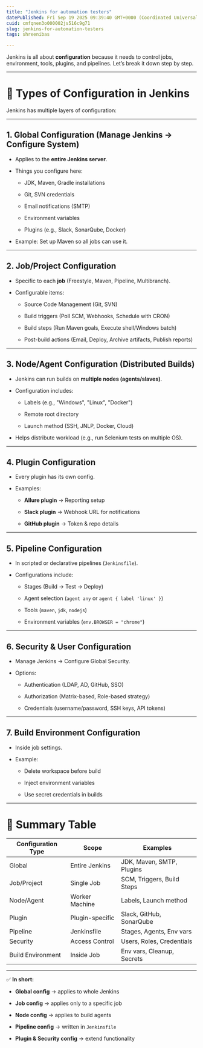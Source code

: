 ```yaml
---
title: "Jenkins for automation testers"
datePublished: Fri Sep 19 2025 09:39:40 GMT+0000 (Coordinated Universal Time)
cuid: cmfqnen3o000002js516c9g71
slug: jenkins-for-automation-testers
tags: shreenibas

---
```


Jenkins is all about **configuration** because it needs to control jobs, environment, tools, plugins, and pipelines. Let’s break it down step by step.

---

# 📌 **Types of Configuration in Jenkins**

Jenkins has multiple layers of configuration:

---

## **1\. Global Configuration (Manage Jenkins → Configure System)**

* Applies to the **entire Jenkins server**.
    
* Things you configure here:
    
    * JDK, Maven, Gradle installations
        
    * Git, SVN credentials
        
    * Email notifications (SMTP)
        
    * Environment variables
        
    * Plugins (e.g., Slack, SonarQube, Docker)
        
* Example: Set up Maven so all jobs can use it.
    

---

## **2\. Job/Project Configuration**

* Specific to each **job** (Freestyle, Maven, Pipeline, Multibranch).
    
* Configurable items:
    
    * Source Code Management (Git, SVN)
        
    * Build triggers (Poll SCM, Webhooks, Schedule with CRON)
        
    * Build steps (Run Maven goals, Execute shell/Windows batch)
        
    * Post-build actions (Email, Deploy, Archive artifacts, Publish reports)
        

---

## **3\. Node/Agent Configuration (Distributed Builds)**

* Jenkins can run builds on **multiple nodes (agents/slaves)**.
    
* Configuration includes:
    
    * Labels (e.g., "Windows", "Linux", "Docker")
        
    * Remote root directory
        
    * Launch method (SSH, JNLP, Docker, Cloud)
        
* Helps distribute workload (e.g., run Selenium tests on multiple OS).
    

---

## **4\. Plugin Configuration**

* Every plugin has its own config.
    
* Examples:
    
    * **Allure plugin** → Reporting setup
        
    * **Slack plugin** → Webhook URL for notifications
        
    * **GitHub plugin** → Token & repo details
        

---

## **5\. Pipeline Configuration**

* In scripted or declarative pipelines (`Jenkinsfile`).
    
* Configurations include:
    
    * Stages (Build → Test → Deploy)
        
    * Agent selection (`agent any` or `agent { label 'linux' }`)
        
    * Tools (`maven`, `jdk`, `nodejs`)
        
    * Environment variables (`env.BROWSER = "chrome"`)
        

---

## **6\. Security & User Configuration**

* Manage Jenkins → Configure Global Security.
    
* Options:
    
    * Authentication (LDAP, AD, GitHub, SSO)
        
    * Authorization (Matrix-based, Role-based strategy)
        
    * Credentials (username/password, SSH keys, API tokens)
        

---

## **7\. Build Environment Configuration**

* Inside job settings.
    
* Example:
    
    * Delete workspace before build
        
    * Inject environment variables
        
    * Use secret credentials in builds
        

---

# 📌 **Summary Table**

| Configuration Type | Scope | Examples |
| --- | --- | --- |
| Global | Entire Jenkins | JDK, Maven, SMTP, Plugins |
| Job/Project | Single Job | SCM, Triggers, Build Steps |
| Node/Agent | Worker Machine | Labels, Launch method |
| Plugin | Plugin-specific | Slack, GitHub, SonarQube |
| Pipeline | Jenkinsfile | Stages, Agents, Env vars |
| Security | Access Control | Users, Roles, Credentials |
| Build Environment | Inside Job | Env vars, Cleanup, Secrets |

---

✅ **In short:**

* **Global config** → applies to whole Jenkins
    
* **Job config** → applies only to a specific job
    
* **Node config** → applies to build agents
    
* **Pipeline config** → written in `Jenkinsfile`
    
* **Plugin & Security config** → extend functionality